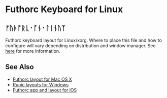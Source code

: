 # Futhorc Keyboard for Linux

## ᚠᚢᚦᚩᚱᚳ᛫ᚪᚾ᛫ᛚᛁᚾᚢᛉ

Futhorc keyboard layout for Linux/xorg. Where to place this file and how to configure will vary depending on distribution and window manager. See [here](https://help.ubuntu.com/community/Custom%20keyboard%20layout%20definitions?action=show&redirect=Howto%3A+Custom+keyboard+layout+definitions) for more information.

## See Also

* [Futhorc layout for Mac OS X](https://github.com/osakared/futhorc-keyboard-macosx)
* [Runic layouts for Windows](http://www.babelstone.co.uk/Keyboards/Runic.html)
* [Futhorc app and layout for iOS](https://osakared.io/products/anglo-saxon-futhorc-keyboard)

